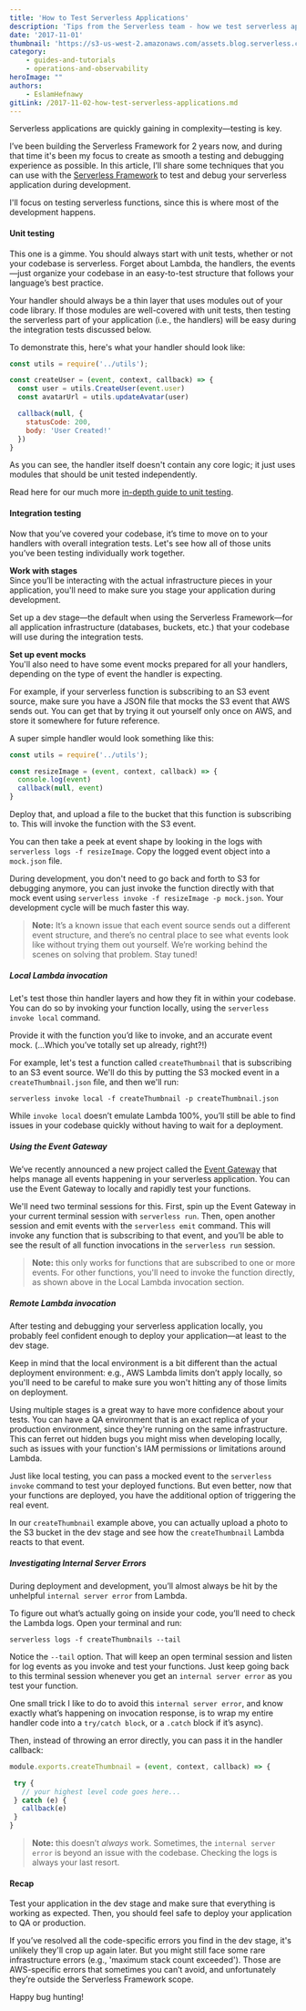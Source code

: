 ```yaml
---
title: 'How to Test Serverless Applications'
description: 'Tips from the Serverless team - how we test serverless applications.'
date: '2017-11-01'
thumbnail: 'https://s3-us-west-2.amazonaws.com/assets.blog.serverless.com/testing-apps.jpg'
category:
    - guides-and-tutorials
    - operations-and-observability
heroImage: ""
authors:
    - EslamHefnawy
gitLink: /2017-11-02-how-test-serverless-applications.md
---
```


Serverless applications are quickly gaining in complexity—testing is key.

I’ve been building the Serverless Framework for 2 years now, and during that time it's been my focus to create as smooth a testing and debugging experience as possible. In this article, I’ll share some techniques that you can use with the [Serverless Framework](https://www.serverless.com/framework) to test and debug your serverless application during development.

I'll focus on testing serverless functions, since this is where most of the development happens.

#### Unit testing

This one is a gimme. You should always start with unit tests, whether or not your codebase is serverless. Forget about Lambda, the handlers, the events—just organize your codebase in an easy-to-test structure that follows your language’s best practice.

Your handler should always be a thin layer that uses modules out of your code library. If those modules are well-covered with unit tests, then testing the serverless part of your application (i.e., the handlers) will be easy during the integration tests discussed below.

To demonstrate this, here's what your handler should look like:

```js
const utils = require('../utils');

const createUser = (event, context, callback) => {
  const user = utils.CreateUser(event.user)
  const avatarUrl = utils.updateAvatar(user)

  callback(null, {
    statusCode: 200,
    body: 'User Created!'
  })
}
```

As you can see, the handler itself doesn't contain any core logic; it just uses modules that should be unit tested independently.

Read here for our much more [in-depth guide to unit testing](https://serverless.com/blog/unit-testing-nodejs-serverless-jest/).

#### Integration testing

Now that you’ve covered your codebase, it’s time to move on to your handlers with overall integration tests. Let's see how all of those units you’ve been testing individually work together.

**Work with stages**<br>
Since you’ll be interacting with the actual infrastructure pieces in your application, you'll need to make sure you stage your application during development.

Set up a dev stage—the default when using the Serverless Framework—for all application infrastructure (databases, buckets, etc.) that your codebase will use during the integration tests.

**Set up event mocks**<br>
You'll also need to have some event mocks prepared for all your handlers, depending on the type of event the handler is expecting.

For example, if your serverless function is subscribing to an S3 event source, make sure you have a JSON file that mocks the S3 event that AWS sends out. You can get that by trying it out yourself only once on AWS, and store it somewhere for future reference.

A super simple handler would look something like this:

```js
const utils = require('../utils');

const resizeImage = (event, context, callback) => {
  console.log(event)
  callback(null, event)
}
```

Deploy that, and upload a file to the bucket that this function is subscribing to. This will invoke the function with the S3 event.

You can then take a peek at event shape by looking in the logs with `serverless logs -f resizeImage`. Copy the logged event object into a `mock.json` file.

During development, you don't need to go back and forth to S3 for debugging anymore, you can just invoke the function directly with that mock event using `serverless invoke -f resizeImage -p mock.json`. Your development cycle will be much faster this way.

> **Note:** It’s a known issue that each event source sends out a different event structure, and there’s no central place to see what events look like without trying them out yourself. We’re working behind the scenes on solving that problem. Stay tuned!

##### Local Lambda invocation

Let's test those thin handler layers and how they fit in within your codebase. You can do so by invoking your function locally, using the `serverless invoke local` command.

Provide it with the function you’d like to invoke, and an accurate event mock. (...Which you’ve totally set up already, right?!)

For example, let's test a function called `createThumbnail` that is subscribing to an S3 event source. We'll do this by putting the S3 mocked event in a `createThumbnail.json` file, and then we'll run:

`serverless invoke local -f createThumbnail -p createThumbnail.json`

While `invoke local` doesn’t emulate Lambda 100%, you’ll still be able to find issues in your codebase quickly without having to wait for a deployment.

##### Using the Event Gateway

We’ve recently announced a new project called the [Event Gateway](https://www.serverless.com/event-gateway) that helps manage all events happening in your serverless application. You can use the Event Gateway to locally and rapidly test your functions.

We'll need two terminal sessions for this. First, spin up the Event Gateway in your current terminal session with `serverless run`. Then, open another session and emit events with the `serverless emit` command. This will invoke any function that is subscribing to that event, and you’ll be able to see the result of all function invocations in the `serverless run` session.

> **Note:** this only works for functions that are subscribed to one or more events. For other functions, you'll need to invoke the function directly, as shown above in the Local Lambda invocation section.

##### Remote Lambda invocation

After testing and debugging your serverless application locally, you probably feel confident enough to deploy your application—at least to the dev stage.

Keep in mind that the local environment is a bit different than the actual deployment environment: e.g., AWS Lambda limits don’t apply locally, so you'll need to be careful to make sure you won't hitting any of those limits on deployment.

Using multiple stages is a great way to have more confidence about your tests. You can have a QA environment that is an exact replica of your production environment, since they're running on the same infrastructure. This can ferret out hidden bugs you might miss when developing locally, such as issues with your function's IAM permissions or limitations around Lambda.

Just like local testing, you can pass a mocked event to the `serverless invoke` command to test your deployed functions. But even better, now that your functions are deployed, you have the additional option of triggering the real event.

In our `createThumbnail` example above, you can actually upload a photo to the S3 bucket in the dev stage and see how the `createThumbnail` Lambda reacts to that event.

##### Investigating Internal Server Errors

During deployment and development, you’ll almost always be hit by the unhelpful `internal server error` from Lambda.

To figure out what’s actually going on inside your code, you’ll need to check the Lambda logs. Open your terminal and run:

`serverless logs -f createThumbnails --tail`

Notice the `--tail` option. That will keep an open terminal session and listen for log events as you invoke and test your functions. Just keep going back to this terminal session whenever you get an `internal server error` as you test your function.

One small trick I like to do to avoid this `internal server error`, and know exactly what’s happening on invocation response, is to wrap my entire handler code into a `try/catch block`, or a `.catch` block if it’s async).

Then, instead of throwing an error directly, you can pass it in the handler callback:

```js
module.exports.createThumbnail = (event, context, callback) => {

 try {
   // your highest level code goes here...
 } catch (e) {
   callback(e)
 }
}
```

> **Note:** this doesn’t *always* work. Sometimes, the `internal server error` is beyond an issue with the codebase. Checking the logs is always your last resort.

#### Recap

Test your application in the dev stage and make sure that everything is working as expected. Then, you should feel safe to deploy your application to QA or production.

If you’ve resolved all the code-specific errors you find in the dev stage, it's unlikely they'll crop up again later. But you might still face some rare infrastructure errors (e.g., 'maximum stack count exceeded'). Those are AWS-specific errors that sometimes you can’t avoid, and unfortunately they’re outside the Serverless Framework scope.

Happy bug hunting!
